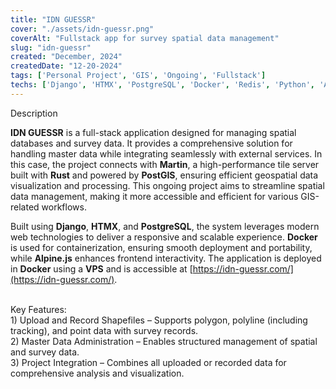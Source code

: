 ```yaml
---
title: "IDN GUESSR"
cover: "./assets/idn-guessr.png"
coverAlt: "Fullstack app for survey spatial data management"
slug: "idn-guessr"
created: "December, 2024"
createdDate: "12-20-2024"
tags: ['Personal Project', 'GIS', 'Ongoing', 'Fullstack']
techs: ['Django', 'HTMX', 'PostgreSQL', 'Docker', 'Redis', 'Python', 'Alpin.js', 'PostGIS']
---
```


<div class="text-2xl font-semibold mb-2">Description</div>

**IDN GUESSR** is a full-stack application designed for managing spatial databases and survey data. It provides a comprehensive solution for handling master data while integrating seamlessly with external services. In this case, the project connects with **Martin**, a high-performance tile server built with **Rust** and powered by **PostGIS**, ensuring efficient geospatial data visualization and processing. This ongoing project aims to streamline spatial data management, making it more accessible and efficient for various GIS-related workflows.

Built using **Django**, **HTMX**, and **PostgreSQL**, the system leverages modern web technologies to deliver a responsive and scalable experience. **Docker** is used for containerization, ensuring smooth deployment and portability, while **Alpine.js** enhances frontend interactivity. The application is deployed in **Docker** using a **VPS** and is accessible at <span class="underline underline-offset-1 font-semibold">[https://idn-guessr.com/](https://idn-guessr.com/)</span>.

<br/>
<div class="text-2xl font-semibold mb-2">Key Features: </div>

<div>
1) Upload and Record Shapefiles – Supports polygon, polyline (including tracking), and point data with survey records. <br/>
2) Master Data Administration – Enables structured management of spatial and survey data.<br/>
3) Project Integration – Combines all uploaded or recorded data for comprehensive analysis and visualization.<br/>
</div>


<!-- ```text
/
├── public/
│   └── favicon.svg
├── src/
│   ├── layouts/
│   │   └── Layout.astro
│   └── pages/
│       └── index.astro
└── package.json
```

<div class="p-4 bg-code">

```js
const baseClasses =
  'rounded-md font-medium transition-all duration-200 ease-in-out';
const sizeClasses: Record<string, string> = {
  sm: 'px-3 py-1 text-sm',
  md: 'px-4 py-2 text-base',
  lg: 'px-6 py-3 text-lg',
};
const variantClasses: Record<string, string> = {
  primary: 'bg-primary text-secondary-content',
  secondary: 'bg-secondary text-primary-content',
  danger: 'bg-red-500 text-white',
  outline: 'border border-gray-500 text-gray-500',
};
```
</div>

<div class="p-4 bg-code">

```py
techStack = ['Django', 'HTMX', 'PostgreSQL', 'Docker', 'Python', 'Alpin.js']
```
</div> -->
